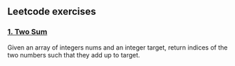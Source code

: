 ## Leetcode exercises

### [1. Two Sum](./1.two-sum)
Given an array of integers nums and an integer target, return indices of the two numbers such that they add up to target.
